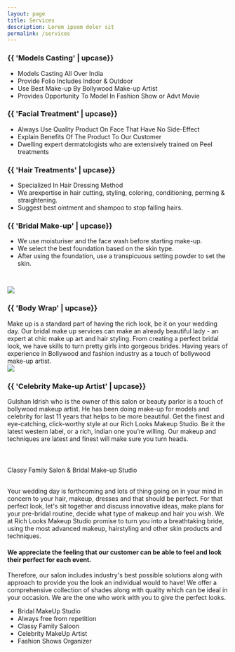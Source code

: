 ```yaml
---
layout: page
title: Services
description: Lorem ipsem doler sit
permalink: /services
---
```

<section class="fw-main-row">
    <div class="fw-main-row-bg"></div>
    <div class="fw-main-row-overlay has-color"></div>
    <div class="fw-container ">        
        <div class="fw-row">
            <div class="fw-col-xs-12 fw-col-sm-6 fw-col-md-3">
                <div class="textblock-shortcode icon-box">
                    <h3 class="text-heading color-orange"><span>{{ 'Models Casting' | upcase}}</span></h3>
                    <ul>
                        <li><span class="color-grey droid-font font-14px">Models Casting All Over India</span></li>
                        <li><span class="color-grey droid-font font-14px">Provide Folio Includes Indoor &amp; Outdoor</span></li>
                        <li><span class="color-grey droid-font font-14px">Use Best Make-up By Bollywood Make-up Artist</span></li>
                        <li><span class="color-grey droid-font font-14px">Provides Opportunity To Model In Fashion Show or Advt Movie</span></li>
                    </ul>
                </div>
            </div>
            <div class="fw-col-xs-12 fw-col-sm-6 fw-col-md-3">
                <div class="textblock-shortcode icon-box">
                    <h3 class="text-heading color-blue"><span>{{ 'Facial Treatment' | upcase}}</span></h3>
                    <ul>
                        <li><span class="color-grey droid-font font-14px">Always Use Quality Product On Face That Have No Side-Effect</span></li>
                        <li><span class="color-grey droid-font font-14px">Explain Benefits Of The Product To Our Customer</span></li>
                        <li><span class="color-grey droid-font font-14px">Dwelling expert dermatologists who are extensively trained on Peel treatments</span></li>
                    </ul>
                </div>
            </div>
            <div class="fw-col-xs-12 fw-col-sm-6 fw-col-md-3">
                <div class="textblock-shortcode icon-box">
                    <h3 class="text-heading color-pink"><span>{{ 'Hair Treatments' | upcase}}</span></h3>
                    <ul>
                        <li><span class="color-grey droid-font font-14px">Specialized In Hair Dressing Method</span></li>
                        <li><span class="color-grey droid-font font-14px">We arexpertise in hair cutting, styling, coloring, conditioning, perming &amp; straightening.</span></li>
                        <li><span class="color-grey droid-font font-14px">Suggest best ointment and shampoo to stop falling hairs.</span></li>
                    </ul>
                </div>
            </div>
            <div class="fw-col-xs-12 fw-col-sm-6 fw-col-md-3">
                <div class="textblock-shortcode icon-box">
                    <h3 class="text-heading color-green"><span>{{ 'Bridal Make-up' | upcase}}</span></h3>
                    <ul>
                        <li><span class="color-grey droid-font font-14px">We use moisturiser and the face wash before starting make-up.</span></li>
                        <li><span class="color-grey droid-font font-14px">We select the best foundation based on the skin type.</span></li>
                        <li><span class="color-grey droid-font font-14px">After using the foundation, use a transpicuous setting powder to set the skin.</span></li>
                    </ul>
                </div>
            </div>
        </div>
        <div class="fw-row">
            <div class="fw-col-xs-12">
                <div class="fw-divider-space" style="padding-top: 30px;"></div>
            </div>
        </div>
        <div class="fw-row">
            <div class="fw-col-xs-12 fw-col-sm-6">
                <div class="fw-row">
                    <div class="textblock-shortcode">
                        <div class="fw-col-xs-12 fw-col-sm-4">
                            <img src="{{ site.baseurl }}/images/pic13.jpg">
                        </div>
                        <div class="fw-col-xs-12 fw-col-sm-8">
                            <h3 class="text-heading"><span>{{ 'Body Wrap' | upcase}}</span></h3>
                        </div>
                        <div class="fw-col-xs-12">
                            <span class="color-grey droid-font font-14px">Make up is a standard part of having the rich look, be it on your wedding day. Our bridal make up services can make an already beautiful lady - an expert at chic make up art and hair styling. From creating a perfect bridal look, we have skills to turn pretty girls into gorgeous brides. Having years of experience in Bollywood and fashion industry as a touch of bollywood make-up artist.
                            </span>
                        </div>
                    </div>
                </div>
            </div>
            <div class="fw-col-xs-12 fw-col-sm-6">
                <div class="fw-row">
                    <div class="textblock-shortcode">
                        <div class="fw-col-xs-12 fw-col-sm-4">
                            <img src="{{ site.baseurl }}/images/pic14.jpg">
                        </div>
                        <div class="fw-col-xs-12 fw-col-sm-8">
                            <h3 class="text-heading"><span>{{ 'Celebrity Make-up Artist' | upcase}}</span></h3>
                        </div>
                        <div class="fw-col-xs-12">
                            <span class="color-grey droid-font font-14px">Gulshan Idrish who is the owner of this salon or beauty parlor is a touch of bollywood makeup artist. He has been doing make-up for models and celebrity for last 11 years that helps to be more beautiful. Get the finest and eye-catching, click-worthy style at our Rich Looks Makeup Studio. Be it the latest western label, or a rich, Indian one you’re willing. Our makeup and techniques are latest and finest will make sure you turn heads.
                            </span>
                        </div>  
                    </div>
                </div>
            </div>
        </div>
        <div class="fw-row">
            <div class="fw-col-xs-12">
                <div class="fw-divider-space" style="padding-top: 40px;"></div>
            </div>
        </div>
        <div class="fw-row">
            <div class="fw-col-xs-12">
                <div class="textblock-shortcode">
                    <p><span class="black04">Classy Family Salon & Bridal Make-up Studio</span>
                    </p><br>
                    <span class="color-grey droid-font font-14px">Your wedding day is forthcoming and lots of thing going on in your mind in concern to your hair, makeup, dresses and that should be perfect. For that perfect look, let's sit together and discuss innovative ideas, make plans for your pre-bridal routine, decide what type of makeup and hair you wish. We at Rich Looks Makeup Studio promise to turn you into a breathtaking bride, using the most advanced makeup, hairstyling and other skin products and techniques.
                    </span>
                    <br>
                    <h4 class="text-heading"><span>We appreciate the feeling that our customer can be able to feel and look their perfect for each event.</span></h4>
                    <span class="color-grey droid-font font-14px">Therefore, our salon includes industry's best possible solutions along with approach to provide you the look an individual would to have! We offer a comprehensive collection of shades along with quality which can be ideal in your occasion. We are the one who work with you to give the perfect looks.
                    </span>
                    <ul>
                        <li>Bridal MakeUp Studio</li>
                        <li>Always free from repetition</li>
                        <li>Classy Family Saloon</li>
                        <li>Celebrity MakeUp Artist</li>
                        <li>Fashion Shows Organizer</li>
                    </ul>
                </div>
            </div>
        </div>
    </div>
</section>
